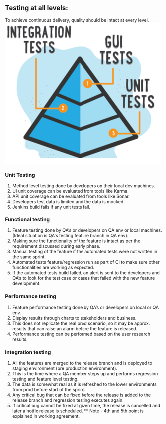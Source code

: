## Testing at all levels:
To achieve continuous delivery, quality should be intact at every level.
![alt text](../images/testing-at-all-levels.png "testing-at-all-levels")

### Unit Testing
1. Method level testing done by developers on their local dev machines.
2. UI unit coverage can be evaluated from tools like Karma.
3. API unit coverage can be evaluated from tools like Sonar.
4. Developers test data is limited and the data is mocked.
5. Jenkins build fails if any unit tests fail.

### Functional testing 
1. Feature testing done by QA’s or developers on QA env or local machines. (Ideal situation is QA's testing feature branch in QA env).
2. Making sure the functionality of the feature is intact as per the requirement discussed during early phase.
3. Manual testing of the feature if the automated tests were not written in the same sprint.
4. Automated tests feature/regression run as part of CI to make sure other functionalities are working as expected.
5. If the automated tests build failed, an alert is sent to the developers and QA’s to look for the test case or cases that failed with      the new feature development.

### Performance testing 
1. Feature performance testing done by QA’s or developers on local or QA env.
2. Display results through charts to stakeholders and business.
3. This does not replicate the real prod scenario, so it may be approx. results that can raise an alarm before the feature is
   released.
4. Performance testing can be performed based on the user research results. 

### Integration testing 
1. All the features are merged to the release branch and is deployed to staging environment (pre production environment).
2. This is the time where a QA member steps up and performs regression testing and feature level testing.
3. The data is somewhat real as it is refreshed to the lower environments from prod before start of the sprint.
4. Any critical bug that can be fixed before the release is added to the release branch and regression testing executes again.
5. If critical bug cannot be fixed at given time, the release is cancelled and later a hotfix release is scheduled.
** Note - 4th and 5th point is explained in working agreement.
